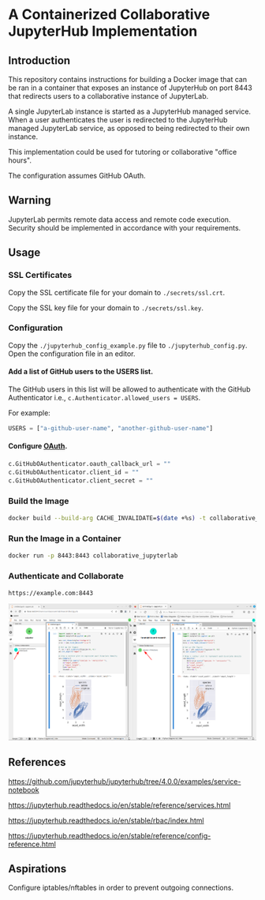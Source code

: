 # A Containerized Collaborative JupyterHub Implementation 

## Introduction

This repository contains instructions for building a Docker image that can be ran in a container that exposes an instance of JupyterHub on port 8443 that redirects users to a collaborative instance of JupyterLab.  

A single JupyterLab instance is started as a JupyterHub managed service.  When a user authenticates the user is redirected to the JupyterHub managed JupyterLab service, as opposed to being redirected to their own instance.  

This implementation could be used for tutoring or collaborative "office hours".

The configuration assumes GitHub OAuth.  

## Warning

JupyterLab permits remote data access and remote code execution.  Security should be implemented in accordance with your requirements.  

##  Usage

### SSL Certificates

Copy the SSL certificate file for your domain to `./secrets/ssl.crt`.

Copy the SSL key file for your domain to `./secrets/ssl.key`.

### Configuration

Copy the `./jupyterhub_config_example.py` file to `./jupyterhub_config.py`.  Open the configuration file in an editor.

#### Add a list of GitHub users to the USERS list.

The GitHub users in this list will be allowed to authenticate with the GitHub Authenticator i.e., `c.Authenticator.allowed_users = USERS`.

For example:

```py
USERS = ["a-github-user-name", "another-github-user-name"]
```

#### Configure [OAuth](https://jupyterhub.readthedocs.io/en/stable/howto/configuration/config-ghoauth.html).

```py
c.GitHubOAuthenticator.oauth_callback_url = ""
c.GitHubOAuthenticator.client_id = ""
c.GitHubOAuthenticator.client_secret = ""
```

### Build the Image

```bash
docker build --build-arg CACHE_INVALIDATE=$(date +%s) -t collaborative_jupyterlab .
```

### Run the Image in a Container

```bash
docker run -p 8443:8443 collaborative_jupyterlab
```

### Authenticate and Collaborate

```
https://example.com:8443
```

![Untitled](Untitled.png)

## References

https://github.com/jupyterhub/jupyterhub/tree/4.0.0/examples/service-notebook

https://jupyterhub.readthedocs.io/en/stable/reference/services.html

https://jupyterhub.readthedocs.io/en/stable/rbac/index.html

https://jupyterhub.readthedocs.io/en/stable/reference/config-reference.html

## Aspirations

Configure iptables/nftables in order to prevent outgoing connections.